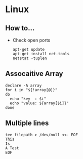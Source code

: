 # Linux

## How to...

* Check open ports

    ```
    apt-get update
    apt-get install net-tools
    netstat -tuplen
    ```

## Assocaitive Array

```
declare -A array
for i in "${!array[@]}"
do
  echo "key  : $i"
  echo "value: ${array[$i]}"
done
```

## Multiple lines

```
tee filepath > /dev/null <<- EOF
This
Is 
A Test
EOF
```

